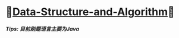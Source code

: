 # 🎉[Data-Structure-and-Algorithm](https://github.com/raingrain/Data-Structure-and-Algorithm)🎉

***Tips: 目前刷题语言主要为Java***
